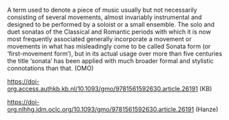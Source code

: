 A term used to denote a piece of music usually but not necessarily consisting of several movements, almost invariably instrumental and designed to be performed by a soloist or a small ensemble. The solo and duet sonatas of the Classical and Romantic periods with which it is now most frequently associated generally incorporate a movement or movements in what has misleadingly come to be called Sonata form (or ‘first-movement form’), but in its actual usage over more than five centuries the title ‘sonata’ has been applied with much broader formal and stylistic connotations than that.
(OMO)

https://doi-org.access.authkb.kb.nl/10.1093/gmo/9781561592630.article.26191 (KB)

https://doi-org.nlhhg.idm.oclc.org/10.1093/gmo/9781561592630.article.26191 (Hanze)



